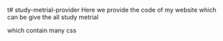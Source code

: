 t# study-metrial-provider
Here we provide the code of my website which can be give the all study metrial

 
which contain many css
